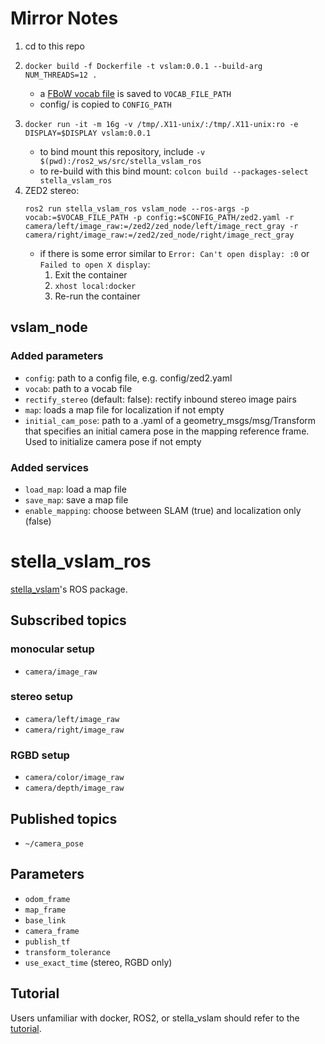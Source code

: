 # Mirror Notes

1. cd to this repo
1. 
    ```
    docker build -f Dockerfile -t vslam:0.0.1 --build-arg NUM_THREADS=12 .
    ```
    - a [FBoW vocab file](https://github.com/stella-cv/FBoW_orb_vocab/blob/main/orb_vocab.fbow) is saved to ```VOCAB_FILE_PATH```
    - config/ is copied to ```CONFIG_PATH```
1. 
    ```
    docker run -it -m 16g -v /tmp/.X11-unix/:/tmp/.X11-unix:ro -e DISPLAY=$DISPLAY vslam:0.0.1
    ```
    - to bind mount this repository, include ```-v $(pwd):/ros2_ws/src/stella_vslam_ros```
    - to re-build with this bind mount: ```colcon build --packages-select stella_vslam_ros```
1. ZED2 stereo:
    ```
    ros2 run stella_vslam_ros vslam_node --ros-args -p vocab:=$VOCAB_FILE_PATH -p config:=$CONFIG_PATH/zed2.yaml -r camera/left/image_raw:=/zed2/zed_node/left/image_rect_gray -r camera/right/image_raw:=/zed2/zed_node/right/image_rect_gray
    ```
    - if there is some error similar to ```Error: Can't open display: :0``` or ```Failed to open X display```:
        1. Exit the container
        1. ```xhost local:docker```
        1. Re-run the container

## vslam_node
### Added parameters
- ```config```: path to a config file, e.g. config/zed2.yaml
- ```vocab```: path to a vocab file
- ```rectify_stereo``` (default: false): rectify inbound stereo image pairs
- ```map```: loads a map file for localization if not empty
- ```initial_cam_pose```: path to a .yaml of a geometry_msgs/msg/Transform that specifies an initial camera pose in the mapping reference frame. Used to initialize camera pose if not empty

### Added services
- ```load_map```: load a map file
- ```save_map```: save a map file
- ```enable_mapping```: choose between SLAM (true) and localization only (false)



# stella_vslam_ros

[stella_vslam](https://github.com/stella-cv/stella_vslam)'s ROS package.

## Subscribed topics

### monocular setup

- `camera/image_raw`

### stereo setup

- `camera/left/image_raw`
- `camera/right/image_raw`

### RGBD setup

- `camera/color/image_raw`
- `camera/depth/image_raw`

## Published topics

- `~/camera_pose`

## Parameters

- `odom_frame`
- `map_frame`
- `base_link`
- `camera_frame`
- `publish_tf`
- `transform_tolerance`
- `use_exact_time` (stereo, RGBD only)

## Tutorial

Users unfamiliar with docker, ROS2, or stella_vslam should refer to the [tutorial](/doc/tutorial.md).
